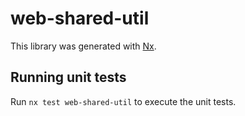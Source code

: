 # web-shared-util

This library was generated with [Nx](https://nx.dev).

## Running unit tests

Run `nx test web-shared-util` to execute the unit tests.
